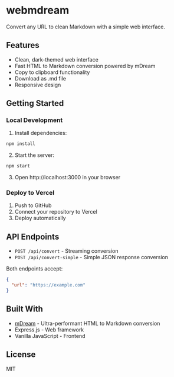# webmdream

Convert any URL to clean Markdown with a simple web interface.

## Features

- Clean, dark-themed web interface
- Fast HTML to Markdown conversion powered by mDream
- Copy to clipboard functionality
- Download as .md file
- Responsive design

## Getting Started

### Local Development

1. Install dependencies:
```bash
npm install
```

2. Start the server:
```bash
npm start
```

3. Open http://localhost:3000 in your browser

### Deploy to Vercel

1. Push to GitHub
2. Connect your repository to Vercel
3. Deploy automatically

## API Endpoints

- `POST /api/convert` - Streaming conversion
- `POST /api/convert-simple` - Simple JSON response conversion

Both endpoints accept:
```json
{
  "url": "https://example.com"
}
```

## Built With

- [mDream](https://github.com/harlan-zw/mdream) - Ultra-performant HTML to Markdown conversion
- Express.js - Web framework
- Vanilla JavaScript - Frontend

## License

MIT
